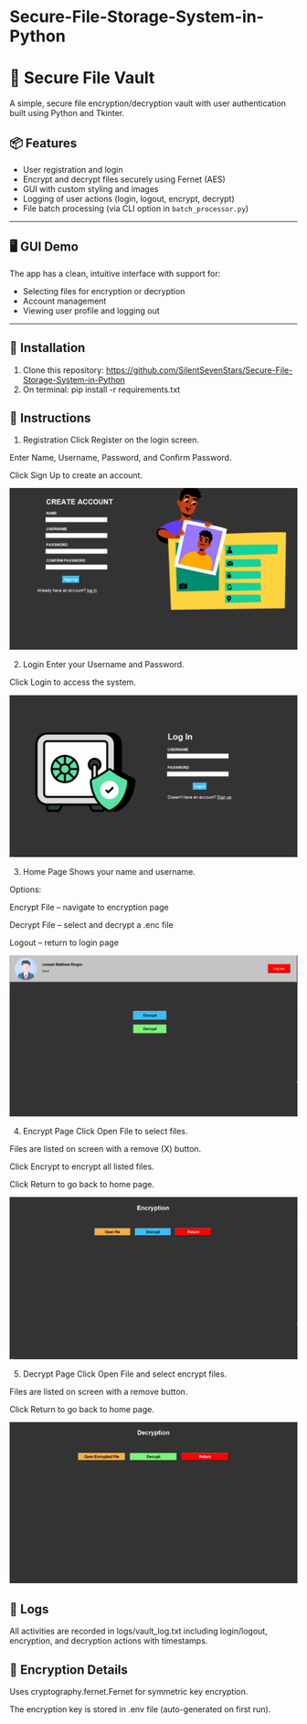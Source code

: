 # Secure-File-Storage-System-in-Python
# 🔐 Secure File Vault

A simple, secure file encryption/decryption vault with user authentication built using Python and Tkinter.

## 📦 Features

- User registration and login
- Encrypt and decrypt files securely using Fernet (AES)
- GUI with custom styling and images
- Logging of user actions (login, logout, encrypt, decrypt)
- File batch processing (via CLI option in `batch_processor.py`)

---

## 🖥️ GUI Demo

The app has a clean, intuitive interface with support for:
- Selecting files for encryption or decryption
- Account management
- Viewing user profile and logging out

---

## 🔧 Installation

1. Clone this repository:
https://github.com/SilentSevenStars/Secure-File-Storage-System-in-Python
2. On terminal:
pip install -r requirements.txt


## 🧭 Instructions
1. Registration
Click Register on the login screen.

Enter Name, Username, Password, and Confirm Password.

Click Sign Up to create an account.

![image alt](https://github.com/SilentSevenStars/Secure-File-Storage-System-in-Python/blob/main/image/register.png?raw=true)

2. Login
Enter your Username and Password.

Click Login to access the system.

![image alt](https://github.com/SilentSevenStars/Secure-File-Storage-System-in-Python/blob/main/image/login.png?raw=true)

3. Home Page
Shows your name and username.

Options:

Encrypt File – navigate to encryption page

Decrypt File – select and decrypt a .enc file

Logout – return to login page

![image alt](https://github.com/SilentSevenStars/Secure-File-Storage-System-in-Python/blob/main/image/homepage.png?raw=true)

4. Encrypt Page
Click Open File to select files.

Files are listed on screen with a remove (X) button.

Click Encrypt to encrypt all listed files.

Click Return to go back to home page.

![image alt](https://github.com/SilentSevenStars/Secure-File-Storage-System-in-Python/blob/main/image/encrypt.png?raw=true)

5. Decrypt Page
Click Open File and select encrypt files.

Files are listed on screen with a remove button.

Click Return to go back to home page.

![image alt](https://github.com/SilentSevenStars/Secure-File-Storage-System-in-Python/blob/main/image/decrypt.png?raw=true)

## 📝 Logs
All activities are recorded in logs/vault_log.txt including login/logout, encryption, and decryption actions with timestamps.

## 🔐 Encryption Details
Uses cryptography.fernet.Fernet for symmetric key encryption.

The encryption key is stored in .env file (auto-generated on first run).
